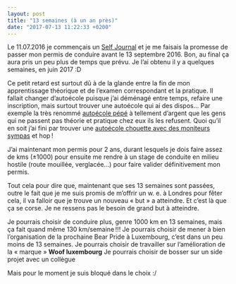 ```yaml
---
layout: post
title: "13 semaines (à un an près)"
date: "2017-07-13 11:22:33 +0200"
---
```


Le 11.07.2016 je commençais un [Self Journal](http://theselfjournal.com) et je me faisais la promesse de passer mon permis de conduire avant le 13 septembre 2016. Bon, au final ça aura pris un peu plus de temps que prévu. Je l’ai obtenu il y a quelques semaines, en juin 2017 :D

Ce petit retard est surtout dû à de la glande entre la fin de mon apprentissage théorique et de l’examen correspondant et la pratique. Il fallait changer d’autoécole puisque j’ai déménagé entre temps, refaire une inscription, mais surtout trouver une autoécole qui ai des dispos... Par exemple la très renommé [autoécole pépé](http://autoecolepepe.lu/) à tellement d’argent que les gens qui ne passent pas théorie et pratique chez eux ils les refusent. Quoi qu’il en soit j’ai fini par trouver une [autoécole chouette avec des moniteurs sympas](http://www.auto-ecole-toni.lu/) et hop !

J’ai maintenant mon permis pour 2 ans, durant lesquels je dois faire assez de kms (±1000) pour ensuite me rendre à un stage de conduite en milieu hostile (route mouillée, verglacée...) pour faire valider définitivement mon permis.

Tout cela pour dire que, maintenant que ses 13 semaines sont passées, outre le fait que je me suis promis de m’offrir un w. e. à Londres pour fêter cela, il va falloir que je trouve un nouveau « but » a atteindre. Et c’est là que ça se corse. Je ne ressens pas le besoin de grand but à atteindre.

Je pourrais choisir de conduire plus, genre 1000 km en 13 semaines, mais ça fait quand même 130 km/semaine !!!
Je pourrais choisir de mener à bien l’organisation de la prochaine Bear Pride à Luxembourg, c’est dans un peu moins de 13 semaines.
Je pourrais choisir de travailler sur l’amélioration de la « marque » **Woof luxembourg**
Je pourrais choisir de bosser sur un side projet avec un collègue

Mais pour le moment je suis bloqué dans le choix :/
